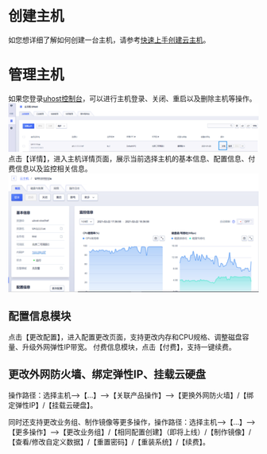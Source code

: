 # 创建主机
如您想详细了解如何创建一台主机，请参考[快速上手创建云主机](uhost/newuser/briefguide.md)。<br>

# 管理主机
如果您登录[uhost控制台](https://console.ucloud.cn/uhost/uhost)，可以进行主机登录、关闭、重启以及删除主机等操作。<br>
![img](/guide/image/manage01.png)
点击【详情】，进入主机详情页面，展示当前选择主机的基本信息、配置信息、付费信息以及监控相关信息。
![img](/guide/image/manage02.png)

## 配置信息模块
点击【更改配置】，进入配置更改页面，支持更改内存和CPU规格、调整磁盘容量、升级外网弹性IP带宽。
付费信息模块，点击【付费】，支持一键续费。
 
## 更改外网防火墙、绑定弹性IP、挂载云硬盘
操作路径：选择主机——>【…】——>【关联产品操作】——>【更换外网防火墙】/【绑定弹性IP】/【挂载云硬盘】。
 
同时还支持更改业务组、制作镜像等更多操作，操作路径：选择主机——>【…】——>【更多操作】——>【更改业务组】/【相同配置创建】（即将上线）/【制作镜像】/【查看/修改自定义数据】/【重置密码】/【重装系统】/【续费】。
